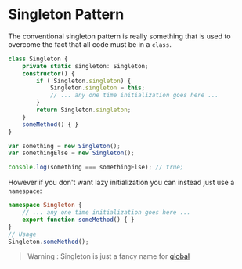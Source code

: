 # Singleton Pattern

The conventional singleton pattern is really something that is used to overcome the fact that all code must be in a `class`.

```ts
class Singleton {
    private static singleton: Singleton;
    constructor() {
        if (!Singleton.singleton) {
            Singleton.singleton = this;
            // ... any one time initialization goes here ...
        }
        return Singleton.singleton;
    }
    someMethod() { }
}

var something = new Singleton();
var somethingElse = new Singleton();

console.log(something === somethingElse); // true;
```

However if you don't want lazy initialization you can instead just use a `namespace`: 

```ts
namespace Singleton {
    // ... any one time initialization goes here ...
    export function someMethod() { }
}
// Usage
Singleton.someMethod();
```

> Warning : Singleton is just a fancy name for [global](http://stackoverflow.com/a/142450/390330)
